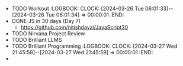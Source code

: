 - TODO Workout
  :LOGBOOK:
  CLOCK: [2024-03-26 Tue 06:01:33]--[2024-03-26 Tue 06:01:34] =>  00:00:01
  :END:
- DONE JS in 30 days (Day 7)
	- https://github.com/nitishdayal/JavaScript30
- TODO Nirvana Project Review
- TODO Brilliant LLMS
- TODO Brilliant Programming
  :LOGBOOK:
  CLOCK: [2024-03-27 Wed 21:45:58]--[2024-03-27 Wed 21:45:59] =>  00:00:01
  :END:
-